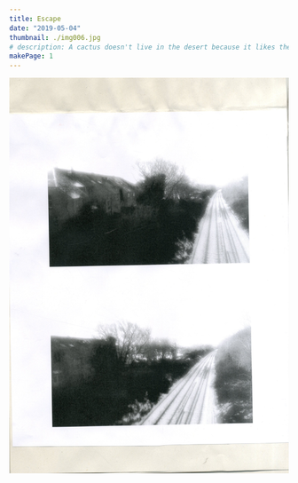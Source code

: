 ```yaml
---
title: Escape
date: "2019-05-04"
thumbnail: ./img006.jpg
# description: A cactus doesn't live in the desert because it likes the desert; it lives there because the desert hasn't killed it yet.
makePage: 1
---
```


![Cactus](./img018.jpg)